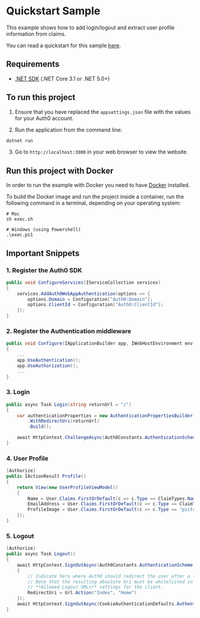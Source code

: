 # Quickstart Sample

This example shows how to add login/logout and extract user profile information from claims.

You can read a quickstart for this sample [here](https://auth0.com/docs/quickstart/webapp/aspnet-core-beta).

## Requirements

- [.NET SDK](https://dotnet.microsoft.com/download) (.NET Core 3.1 or .NET 5.0+)

## To run this project

1. Ensure that you have replaced the `appsettings.json` file with the values for your Auth0 account.

2. Run the application from the command line:

```bash
dotnet run
```

3. Go to `http://localhost:3000` in your web browser to view the website.

## Run this project with Docker

In order to run the example with Docker you need to have [Docker](https://docker.com/products/docker-desktop) installed.

To build the Docker image and run the project inside a container, run the following command in a terminal, depending on your operating system:

```
# Mac
sh exec.sh

# Windows (using Powershell)
.\exec.ps1
```

## Important Snippets

### 1. Register the Auth0 SDK

```csharp
public void ConfigureServices(IServiceCollection services)
{
    services.AddAuth0WebAppAuthentication(options => {
        options.Domain = Configuration["Auth0:Domain"];
        options.ClientId = Configuration["Auth0:ClientId"];
    });
}
```

### 2. Register the Authentication middleware

```csharp
public void Configure(IApplicationBuilder app, IWebHostEnvironment env)
{
    ...
    app.UseAuthentication();
    app.UseAuthorization();
    ...
}
```
### 3. Login

```csharp
public async Task Login(string returnUrl = "/")
{
    var authenticationProperties = new AuthenticationPropertiesBuilder()
        .WithRedirectUri(returnUrl)
        .Build();

    await HttpContext.ChallengeAsync(Auth0Constants.AuthenticationScheme, authenticationProperties);
}

```

### 4. User Profile

```csharp
[Authorize]
public IActionResult Profile()
{
    return View(new UserProfileViewModel()
    {
        Name = User.Claims.FirstOrDefault(c => c.Type == ClaimTypes.Name)?.Value,
        EmailAddress = User.Claims.FirstOrDefault(c => c.Type == ClaimTypes.Email)?.Value,
        ProfileImage = User.Claims.FirstOrDefault(c => c.Type == "picture")?.Value
    });
}
```

### 5. Logout

```csharp
[Authorize]
public async Task Logout()
{
    await HttpContext.SignOutAsync(Auth0Constants.AuthenticationScheme, new AuthenticationProperties
    {
        // Indicate here where Auth0 should redirect the user after a logout.
        // Note that the resulting absolute Uri must be whitelisted in the
        // **Allowed Logout URLs** settings for the client.
        RedirectUri = Url.Action("Index", "Home")
    });
    await HttpContext.SignOutAsync(CookieAuthenticationDefaults.AuthenticationScheme);
}
```
